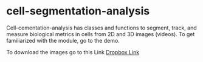 # cell-segmentation-analysis
Cell-cementation-analysis has classes and functions to segment, track, and measure biological metrics in cells from 2D and 3D images (videos). To get familiarized with the module, go to the demo.


To download the images go to this Link [Dropbox Link](https://www.dropbox.com/sh/pg0fpy4vlnocfk7/AACSGvP86XAbOOlyVCkVgiJEa?dl=0)
